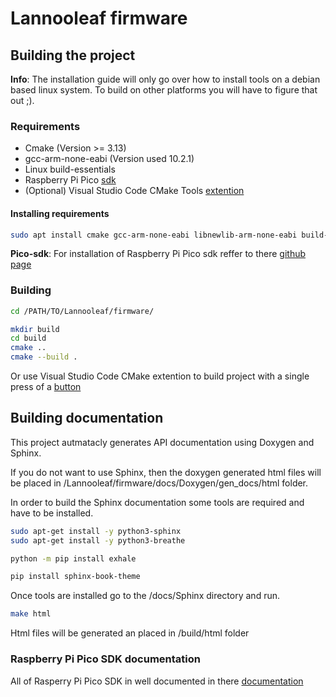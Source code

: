 # Lannooleaf firmware

## Building the project

**Info**: The installation guide will only go over how to install tools on a debian based linux system. To build on other platforms you will have to figure that out ;).

### Requirements
- Cmake (Version >= 3.13)
- gcc-arm-none-eabi (Version used 10.2.1)
- Linux build-essentials
- Raspberry Pi Pico [sdk](https://github.com/raspberrypi/pico-sdk)
- (Optional) Visual Studio Code CMake Tools [extention](https://code.visualstudio.com/docs/cpp/cmake-linux)

#### Installing requirements

```bash
sudo apt install cmake gcc-arm-none-eabi libnewlib-arm-none-eabi build-essentials
```

**Pico-sdk**: For installation of Raspberry Pi Pico sdk reffer to there [github page](https://github.com/raspberrypi/pico-sdk)

### Building

```bash
cd /PATH/TO/Lannooleaf/firmware/
```

```bash
mkdir build
cd build
cmake ..
cmake --build .
```

Or use Visual Studio Code CMake extention to build project with a single press of a [button](https://bitly.com/98K8eH)

## Building documentation

This project autmatacly generates API documentation using Doxygen and Sphinx.

If you do not want to use Sphinx, then the doxygen generated html files will be placed in /Lannooleaf/firmware/docs/Doxygen/gen_docs/html folder.

In order to build the Sphinx documentation some tools are required and have to be installed.

```bash
sudo apt-get install -y python3-sphinx
sudo apt-get install -y python3-breathe

python -m pip install exhale

pip install sphinx-book-theme
```

Once tools are installed go to the /docs/Sphinx directory and run.

```bash
make html
```

Html files will be generated an placed in /build/html folder

### Raspberry Pi Pico SDK documentation

All of Rasperry Pi Pico SDK in well documented in there [documentation](https://datasheets.raspberrypi.com/pico/raspberry-pi-pico-c-sdk.pdf)
